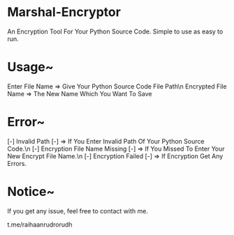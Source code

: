 # Marshal-Encryptor
An Encryption Tool For Your Python Source Code.
Simple to use as easy to run.

# Usage~
Enter File Name => Give Your Python Source Code File Path\n
Encrypted File Name => The New Name Which You Want To Save

# Error~
[-] Invalid Path [-] => If You Enter Invalid Path Of Your Python Source Code.\n
[-] Encryption File Name Missing [-] => If You Missed To Enter Your New Encrypt File Name.\n
[-] Encryption Failed [-] => If Encryption Get Any Errors.

# Notice~

If you get any issue, feel free to contact with me.

t.me/raihaanrudrorudh
